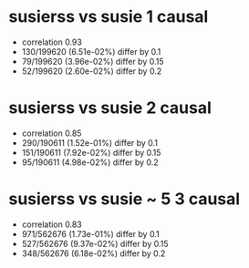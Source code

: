 # susierss vs susie  1 causal

- correlation 0.93
- 130/199620 (6.51e-02%) differ by 0.1
- 79/199620 (3.96e-02%) differ by 0.15
- 52/199620 (2.60e-02%) differ by 0.2


# susierss vs susie  2 causal

- correlation 0.85
- 290/190611 (1.52e-01%) differ by 0.1
- 151/190611 (7.92e-02%) differ by 0.15
- 95/190611 (4.98e-02%) differ by 0.2


# susierss vs susie  ~ 5 3 causal

- correlation 0.83
- 971/562676 (1.73e-01%) differ by 0.1
- 527/562676 (9.37e-02%) differ by 0.15
- 348/562676 (6.18e-02%) differ by 0.2


